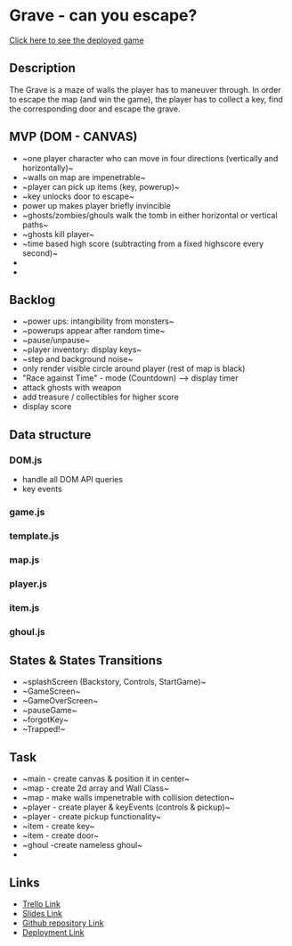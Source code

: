 # Grave - can you escape?

[Click here to see the deployed game](https://jmchor.github.io/grave_game/)

## Description

The Grave is a maze of walls the player has to maneuver through. In order to escape the map (and win the game), the player has to collect a key, find the corresponding door and escape the grave.

## MVP (DOM - CANVAS)

- ~one player character who can move in four directions (vertically and horizontally)~
- ~walls on map are impenetrable~
- ~player can pick up items (key, powerup)~
- ~key unlocks door to escape~
- power up makes player briefly invincible
- ~ghosts/zombies/ghouls walk the tomb in either horizontal or vertical paths~
- ~ghosts kill player~
- ~time based high score (subtracting from a fixed highscore every second)~
-
-

## Backlog

- ~power ups: intangibility from monsters~
- ~powerups appear after random time~
- ~pause/unpause~
- ~player inventory: display keys~
- ~step and background noise~
- only render visible circle around player (rest of map is black)
- "Race against Time" - mode (Countdown) --> display timer
- attack ghosts with weapon
- add treasure / collectibles for higher score
- display score

## Data structure


### DOM.js

- handle all DOM API queries
- key events

### game.js

### template.js

### map.js

### player.js

### item.js

### ghoul.js

## States & States Transitions

- ~splashScreen (Backstory, Controls, StartGame)~
- ~GameScreen~
- ~GameOverScreen~
- ~pauseGame~
- ~forgotKey~
- ~Trapped!~

## Task

- ~main - create canvas & position it in center~
- ~map - create 2d array and Wall Class~
- ~map - make walls impenetrable with collision detection~
- ~player - create player & keyEvents (controls & pickup)~
- ~player - create pickup functionality~
- ~item - create key~
- ~item - create door~
- ~ghoul -create nameless ghoul~
-

## Links

- [Trello Link](https://trello.com)
- [Slides Link](http://slides.com)
- [Github repository Link](http://github.com)
- [Deployment Link](http://github.com)
